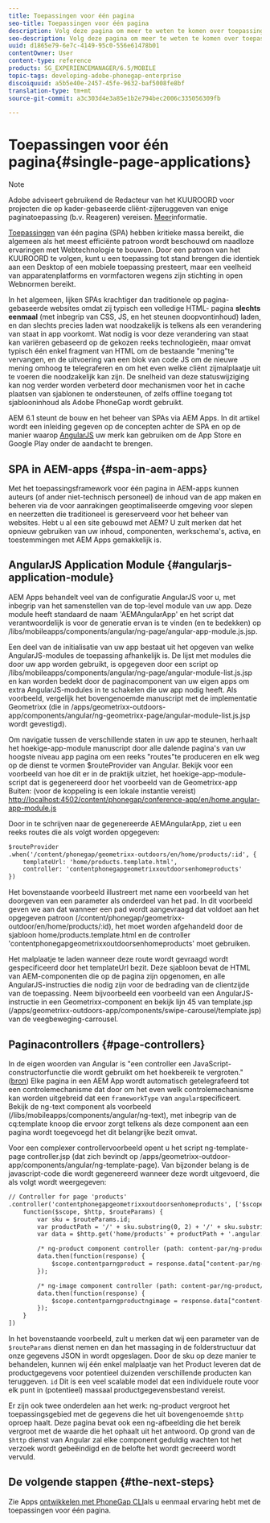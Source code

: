```yaml
---
title: Toepassingen voor één pagina
seo-title: Toepassingen voor één pagina
description: Volg deze pagina om meer te weten te komen over toepassingen die uit één pagina bestaan, dat wil zeggen dat u een toepassing kunt maken die dezelfde prestaties levert als een toepassing voor desktops of mobiele apparaten.
seo-description: Volg deze pagina om meer te weten te komen over toepassingen die uit één pagina bestaan, dat wil zeggen dat u een toepassing kunt maken die dezelfde prestaties levert als een toepassing voor desktops of mobiele apparaten.
uuid: d1865e79-6e7c-4149-95c0-556e61478b01
contentOwner: User
content-type: reference
products: SG_EXPERIENCEMANAGER/6.5/MOBILE
topic-tags: developing-adobe-phonegap-enterprise
discoiquuid: a5b5e40e-2457-45fe-9632-baf5008fe8bf
translation-type: tm+mt
source-git-commit: a3c303d4e3a85e1b2e794bec2006c335056309fb

---
```



# Toepassingen voor één pagina{#single-page-applications}

>[!NOTE]
>
>Adobe adviseert gebruikend de Redacteur van het KUUROORD voor projecten die op kader-gebaseerde cliënt-zijteruggeven van enige paginatoepassing (b.v. Reageren) vereisen. [Meer](/help/sites-developing/spa-overview.md)informatie.

[Toepassingen](https://en.wikipedia.org/wiki/Single-page_application) van één pagina (SPA) hebben kritieke massa bereikt, die algemeen als het meest efficiënte patroon wordt beschouwd om naadloze ervaringen met Webtechnologie te bouwen. Door een patroon van het KUUROORD te volgen, kunt u een toepassing tot stand brengen die identiek aan een Desktop of een mobiele toepassing presteert, maar een veelheid van apparatenplatforms en vormfactoren wegens zijn stichting in open Webnormen bereikt.

In het algemeen, lijken SPAs krachtiger dan traditionele op pagina-gebaseerde websites omdat zij typisch een volledige HTML- pagina **slechts eenmaal** (met inbegrip van CSS, JS, en het steunen doopvontinhoud) laden, en dan slechts precies laden wat noodzakelijk is telkens als een verandering van staat in app voorkomt. Wat nodig is voor deze verandering van staat kan variëren gebaseerd op de gekozen reeks technologieën, maar omvat typisch één enkel fragment van HTML om de bestaande &quot;mening&quot;te vervangen, en de uitvoering van een blok van code JS om de nieuwe mening omhoog te telegraferen en om het even welke cliënt zijmalplaatje uit te voeren die noodzakelijk kan zijn. De snelheid van deze statuswijziging kan nog verder worden verbeterd door mechanismen voor het in cache plaatsen van sjablonen te ondersteunen, of zelfs offline toegang tot sjablooninhoud als Adobe PhoneGap wordt gebruikt.

AEM 6.1 steunt de bouw en het beheer van SPAs via AEM Apps. In dit artikel wordt een inleiding gegeven op de concepten achter de SPA en op de manier waarop [AngularJS](https://angularjs.org/) uw merk kan gebruiken om de App Store en Google Play onder de aandacht te brengen.

## SPA in AEM-apps {#spa-in-aem-apps}

Met het toepassingsframework voor één pagina in AEM-apps kunnen auteurs (of ander niet-technisch personeel) de inhoud van de app maken en beheren via de voor aanrakingen geoptimaliseerde omgeving voor slepen en neerzetten die traditioneel is gereserveerd voor het beheer van websites. Hebt u al een site gebouwd met AEM? U zult merken dat het opnieuw gebruiken van uw inhoud, componenten, werkschema&#39;s, activa, en toestemmingen met AEM Apps gemakkelijk is.

## AngularJS Application Module {#angularjs-application-module}

AEM Apps behandelt veel van de configuratie AngularJS voor u, met inbegrip van het samenstellen van de top-level module van uw app. Deze module heeft standaard de naam &#39;AEMAngularApp&#39; en het script dat verantwoordelijk is voor de generatie ervan is te vinden (en te bedekken) op /libs/mobileapps/components/angular/ng-page/angular-app-module.js.jsp.

Een deel van de initialisatie van uw app bestaat uit het opgeven van welke AngularJS-modules de toepassing afhankelijk is. De lijst met modules die door uw app worden gebruikt, is opgegeven door een script op /libs/mobileapps/components/angular/ng-page/angular-module-list.js.jsp en kan worden bedekt door de paginacomponent van uw eigen apps om extra AngularJS-modules in te schakelen die uw app nodig heeft. Als voorbeeld, vergelijk het bovengenoemde manuscript met de implementatie Geometrixx (die in /apps/geometrixx-outdoors-app/components/angular/ng-geometrixx-page/angular-module-list.js.jsp wordt gevestigd).

Om navigatie tussen de verschillende staten in uw app te steunen, herhaalt het hoekige-app-module manuscript door alle dalende pagina&#39;s van uw hoogste niveau app pagina om een reeks &quot;routes&quot;te produceren en elk weg op de dienst te vormen $routeProvider van Angular. Bekijk voor een voorbeeld van hoe dit er in de praktijk uitziet, het hoekige-app-module-script dat is gegenereerd door het voorbeeld van de Geometrixx-app Buiten: (voor de koppeling is een lokale instantie vereist) [http://localhost:4502/content/phonegap/conference-app/en/home.angular-app-module.js](http://localhost:4502/content/phonegap/conference-app/en/home.angular-app-module.js)

Door in te schrijven naar de gegenereerde AEMAngularApp, ziet u een reeks routes die als volgt worden opgegeven:

```xml
$routeProvider
.when('/content/phonegap/geometrixx-outdoors/en/home/products/:id', {
    templateUrl: 'home/products.template.html',
    controller: 'contentphonegapgeometrixxoutdoorsenhomeproducts'
})
```

Het bovenstaande voorbeeld illustreert met name een voorbeeld van het doorgeven van een parameter als onderdeel van het pad. In dit voorbeeld geven we aan dat wanneer een pad wordt aangevraagd dat voldoet aan het opgegeven patroon (/content/phonegap/geometrixx-outdoor/en/home/products/:id), het moet worden afgehandeld door de sjabloon home/products.template.html en de controller &#39;contentphonegapgeometrixxoutdoorsenhomeproducts&#39; moet gebruiken.

Het malplaatje te laden wanneer deze route wordt gevraagd wordt gespecificeerd door het templateUrl bezit. Deze sjabloon bevat de HTML van AEM-componenten die op de pagina zijn opgenomen, en alle AngularJS-instructies die nodig zijn voor de bedrading van de clientzijde van de toepassing. Neem bijvoorbeeld een voorbeeld van een AngularJS-instructie in een Geometrixx-component en bekijk lijn 45 van template.jsp (/apps/geometrixx-outdoors-app/components/swipe-carousel/template.jsp) van de veegbeweging-carrousel.

## Paginacontrollers {#page-controllers}

In de eigen woorden van Angular is &quot;een controller een JavaScript-constructorfunctie die wordt gebruikt om het hoekbereik te vergroten.&quot; ([bron](https://docs.angularjs.org/guide/controller)) Elke pagina in een AEM App wordt automatisch getelegrafeerd tot een controlemechanisme dat door om het even welk controlemechanisme kan worden uitgebreid dat een `frameworkType` van `angular`specificeert. Bekijk de ng-text component als voorbeeld (/libs/mobileapps/components/angular/ng-text), met inbegrip van de cq:template knoop die ervoor zorgt telkens als deze component aan een pagina wordt toegevoegd het dit belangrijke bezit omvat.

Voor een complexer controllervoorbeeld opent u het script ng-template-page controller.jsp (dat zich bevindt op /apps/geometrixx-outdoor-app/components/angular/ng-template-page). Van bijzonder belang is de javascript-code die wordt gegenereerd wanneer deze wordt uitgevoerd, die als volgt wordt weergegeven:

```xml
// Controller for page 'products'
.controller('contentphonegapgeometrixxoutdoorsenhomeproducts', ['$scope', '$http', '$routeParams',
    function($scope, $http, $routeParams) {
        var sku = $routeParams.id;
        var productPath = '/' + sku.substring(0, 2) + '/' + sku.substring(0, 4) + '/' + sku;
        var data = $http.get('home/products' + productPath + '.angular.json' + cacheKiller);

        /* ng-product component controller (path: content-par/ng-product) */
        data.then(function(response) {
            $scope.contentparngproduct = response.data["content-par/ng-product"].items;
        });

        /* ng-image component controller (path: content-par/ng-product/ng-image) */
        data.then(function(response) {
            $scope.contentparngproductngimage = response.data["content-par/ng-product/ng-image"].items;
        });
    }
])
```

In het bovenstaande voorbeeld, zult u merken dat wij een parameter van de `$routeParams` dienst nemen en dan het massaging in de folderstructuur dat onze gegevens JSON in wordt opgeslagen. Door de sku op deze manier te behandelen, kunnen wij één enkel malplaatje van het Product leveren dat de productgegevens voor potentieel duizenden verschillende producten kan teruggeven. `id` Dit is een veel scalable model dat een individuele route voor elk punt in (potentieel) massaal productgegevensbestand vereist.

Er zijn ook twee onderdelen aan het werk: ng-product vergroot het toepassingsgebied met de gegevens die het uit bovengenoemde `$http` oproep haalt. Deze pagina bevat ook een ng-afbeelding die het bereik vergroot met de waarde die het ophaalt uit het antwoord. Op grond van de `$http` dienst van Angular zal elke component geduldig wachten tot het verzoek wordt gebeëindigd en de belofte het wordt gecreeerd wordt vervuld.

## De volgende stappen {#the-next-steps}

Zie Apps [ontwikkelen met PhoneGap CLI](/help/mobile/phonegap-apps-pg-cli.md)als u eenmaal ervaring hebt met de toepassingen voor één pagina.
